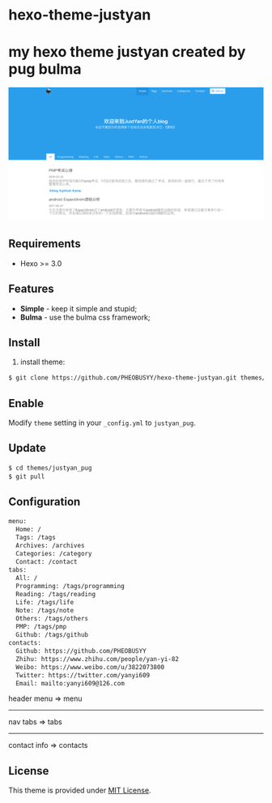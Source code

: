 # hexo-theme-justyan
my hexo theme justyan created by  pug bulma
===

![](./source/img/hexo-theme-justyan.png)

## Requirements ##

* Hexo >= 3.0


## Features ##

* **Simple** - keep it simple and stupid;
* **Bulma** - use the bulma css framework;

## Install ##

1) install theme:

``` sh
$ git clone https://github.com/PHEOBUSYY/hexo-theme-justyan.git themes/wixo
```


## Enable ##

Modify `theme` setting in your `_config.yml` to `justyan_pug`.

## Update ##

``` sh
$ cd themes/justyan_pug
$ git pull
```

## Configuration ##

```
menu:
  Home: /
  Tags: /tags
  Archives: /archives
  Categories: /category
  Contact: /contact
tabs:
  All: /
  Programming: /tags/programming
  Reading: /tags/reading
  Life: /tags/life
  Note: /tags/note
  Others: /tags/others
  PMP: /tags/pmp
  Github: /tags/github
contacts:
  Github: https://github.com/PHEOBUSYY
  Zhihu: https://www.zhihu.com/people/yan-yi-82
  Weibo: https://www.weibo.com/u/3822073800
  Twitter: https://twitter.com/yanyi609
  Email: mailto:yanyi609@126.com
```
header menu => menu

---

nav tabs => tabs

---

contact info => contacts


## License ##

This theme is provided under [MIT License](http://opensource.org/licenses/MIT).


